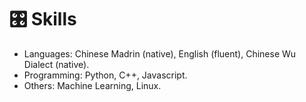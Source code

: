 # 🎛️ Skills

- Languages: Chinese Madrin (native), English (fluent), Chinese Wu Dialect (native).
- Programming: Python, C++, Javascript.
- Others: Machine Learning, Linux.